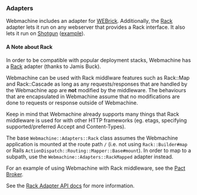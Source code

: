 ### Adapters

Webmachine includes an adapter for [WEBrick][webrick].
Additionally, the [Rack][rack] adapter lets it
run on any webserver that provides a Rack interface. It also lets it run on
[Shotgun][shotgun] ([example][shotgun_example]).

#### A Note about Rack

In order to be compatible with popular deployment stacks,
Webmachine has a [Rack](https://github.com/rack/rack) adapter (thanks to Jamis Buck).

Webmachine can be used with Rack middlware features such as Rack::Map and Rack::Cascade as long as any requests/responses that are handled by the Webmachine app are **not** modified by the middleware. The behaviours that are encapsulated in Webmachine assume that no modifications
are done to requests or response outside of Webmachine.

Keep in mind that Webmachine already supports many things that Rack middleware is used for with other HTTP frameworks (eg. etags, specifying supported/preferred Accept and Content-Types).

The base `Webmachine::Adapters::Rack` class assumes the Webmachine application
is mounted at the route path `/` (i.e. not using `Rack::Builder#map` or Rails
`ActionDispatch::Routing::Mapper::Base#mount`). In order to
map to a subpath, use the `Webmachine::Adapters::RackMapped` adapter instead.

For an example of using Webmachine with Rack middleware, see the [Pact Broker][middleware-example].

See the [Rack Adapter API docs][rack-adapter-api-docs] for more information.

[webrick]: http://rubydoc.info/stdlib/webrick
[rack]: https://github.com/rack/rack
[shotgun]: https://github.com/rtomayko/shotgun
[shotgun_example]: https://gist.github.com/4389220
[rack-adapter-api-docs]: http://rubydoc.info/gems/webmachine/Webmachine/Adapters/Rack
[middleware-example]: https://github.com/bethesque/pact_broker/blob/6dfa71d98e38be94f0776d30bf66cfca58f97d61/lib/pact_broker/app.rb
